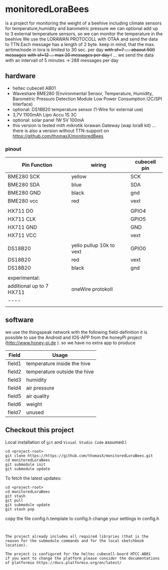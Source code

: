 # monitoredLoraBees 
is a project for monitoring the weight of a beehive including climate sensors for temperature,humidity and barometric pressure 
we can optional add up to 3 external temperature sensors, so we can monitor the temperature in the beehive
We use the LORAWAN PROTOCOLL with OTAA and send the data to TTN.Each message has a length of 2 byte. 
keep in mind, that the max. airtime/node in lora is limited to 30 sec. per day
~~with sf=7 .... abaout 500 messages~~
~~with sf=12  ... max 20 messages per day !~~
... we send the data with an intervall of 5 minutes -> 288 messages per day

## hardware
- heltec cubecell AB01 
- Waveshare BME280 (Environmental Sensor, Temperature, Humidity, Barometric Pressure Detection Module Low Power Consumption I2C/SPI Interface)
- optional:  DS18B20 temperature sensor (1-Wire for external use) 
- 3,7V 1100mAh Lipo Accu 1S 3C
- optional: solar panel 1W 5V 100mA
- this version is tested mith mikrotik lorawan Gateway (wap lora8 kit) ... there is also a version without TTN-support on https://github.com/thomasX/monitoredBees

### pinout

|Pin Function |  wiring | cubecell pin |
|----|----|----|
|BME280 SCK | yellow | SCK |
|BME280 SDA | blue | SDA |
|BME280 GND | black | gnd |
|BME280 vcc | red | vext  |
|    |    |    |
|HX711 DO|   |  GPIO4 |
|HX711 CLK|   |  GPIO5 |
|HX711 GND|   |  GND |
|HX711 VCC|   |  vext |
|    |    |    |
| DS18B20 | yello pullup 10k to vext | GPIO0 |
| DS18B20 | red  | vext |
| DS18B20 | black | gnd |
|    |    |    |
| experimental: |
|additional up to 7 HX711| oneWire protokoll| |
|----|
|    |    |    |

## software
we use the thingspeak network 
with the following field-definition it is possible to use the Android and IOS-APP from the honeyPi project (http://www.honey-pi.de ). so we have no extra app to produce     

| Field | Usage |
| ---- | ---- |
| field1 | temperature inside the hive |
| field2 | temperature outside the hive |
| field3 | humidity |
| field4 | air pressure |
| field5 | air quality |
| field6 | weight |
| field7 | unused |

   
## Checkout this project
Local installation of `git` and `Visual Studio Code` assumed.\
~~~
cd <project-root>
git clone https://https://github.com/thomasX/monitoredLoraBees.git
cd monitoredLoraBees
git submodule init
git submodule update
~~~
To fetch the latest updates:
~~~
cd <project-root>
cd monitoredLoraBees
git stash
git pull
git submodule update
git stash pop
~~~
copy the file config.h.template to config.h
change your settings in config.h
~~~


The project already includes all required libraries (that is the reason for the submodule commands and for the local sketchbook location).

The project is configured for the heltec cubecell-board HTCC-AB01 
if you want to change the platform please consider the documentations of platformio https://docs.platformio.org/en/latest/


